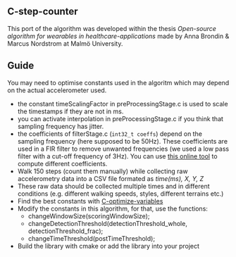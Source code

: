 ## C-step-counter

This port of the algorithm was developed within the thesis *Open-source algorithm for wearables in healthcare-applications* made by Anna Brondin & Marcus Nordstrom at Malmö University.

## Guide

You may need to optimise constants used in the algoritm which may depend on the actual accelerometer used.

 - the constant timeScalingFactor in preProcessingStage.c is used to scale the timestamps if they are not in ms.
 - you can activate interpolation in preProcessingStage.c if you think that sampling frequency has jitter.
 - the coefficients of filterStage.c (`int32_t coeffs`) depend on the sampling frequency (here supposed to be 50Hz). These coefficients are used in a FIR filter to remove unwanted frequencies (we used a low pass filter with a cut-off frequency of 3Hz). You can use [this online tool](http://t-filter.engineerjs.com/) to compute different coefficients.
 - Walk 150 steps (count them manually) while collecting raw accelerometry data into a CSV file formated as *time(ms), X, Y, Z*
 - These raw data should be collected multiple times and in different conditions (e.g. different walking speeds, styles, different terrains etc.)
 - Find the best constants with [C-optimize-variables](https://github.com/MarcusNordstrom/C-optimize-variables)
 - Modify the constants in this algorithm, for that, use the functions:
   - changeWindowSize(scoringWindowSize);
   - changeDetectionThreshold(detectionThreshold_whole, detectionThreshold_frac);
   - changeTimeThreshold(postTimeThreshold);
 - Build the library with cmake or add the library into your project
